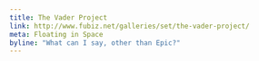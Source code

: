 ```yaml
---
title: The Vader Project
link: http://www.fubiz.net/galleries/set/the-vader-project/
meta: Floating in Space
byline: "What can I say, other than Epic?"
---
```

